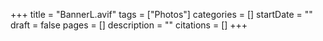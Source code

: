 +++
title = "BannerL.avif"
tags = ["Photos"]
categories = []
startDate = ""
draft = false
pages = []
description = ""
citations = []
+++
